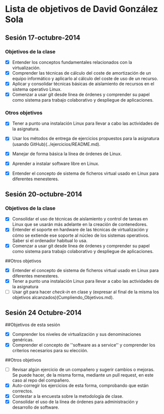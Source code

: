 Lista de objetivos de David González Sola
============================

## Sesión 17-octubre-2014

### Objetivos de la clase

- [X] Entender los conceptos fundamentales relacionados con la virtualización.
- [X] Comprender las técnicas de cálculo del coste de amortización de un equipo informático y aplicarlo al cálculo del coste de uso de un recurso.
- [X] Aplicar y consolidar técnicas básicas de aislamiento de recursos en el sistema operativo Linux.
- [X] Comenzar a usar git desde línea de órdenes y comprender su papel como sistema para trabajo colaborativo y despliegue de aplicaciones.

### Otros objetivos

- [X] Tener a punto una instalación Linux para llevar a cabo las actividades de la asignatura.
- [X] Usar los métodos de entrega de ejercicios propuestos para la asignatura (usando GitHub)(../ejercicios/README.md). 
- [X] Manejar de forma básica la línea de órdenes de Linux.
- [X] Aprender a instalar software libre en Linux. 
- [X] Entender el concepto de sistema de ficheros virtual usado en Linux para diferentes menesteres.


## Sesión 20-octubre-2014

### Objetivos de la clase

- [X] Consolidar el uso de técnicas de aislamiento y control de tareas en Linux que se usarán más adelante en la creación de contenedores. 
- [X] Entender el soporte en hardware de las técnicas de virtualización y cómo se extiende ese soporte al núcleo de los sistemas operativos. Saber si el ordenador habitual lo usa.
- [X] Comenzar a usar git desde línea de órdenes y comprender su papel como sistema para trabajo colaborativo y despliegue de aplicaciones.

##Otros objetivos

- [X] Entender el concepto de sistema de ficheros virtual usado en Linux para diferentes menesteres.
- [X] Tener a punto una instalación Linux para llevar a cabo las actividades de la asignatura
- [ ] Usar git para hacer *check-in* en clase y (expresar al final de la misma los objetivos alcanzados)(Cumpliendo_Objetivos.md).

## Sesión 24 Octubre-2014

##Objetivos de esta sesión

- [X] Comprender los niveles de virtualización y sus denominaciones genéricas.
- [X] Comprender el concepto de ''software as a service'' y comprender los criterios necesarios para su elección.

##Otros objetivos

- [ ] Revisar algún ejercicio de un compañero y sugerir cambios o mejoras. Se puede hacer, de la misma forma, mediante un pull request, en este caso al repo del compañero.
- [X] Auto-corregir los ejercicios de esta forma, comprobando que están correctos.
- [X] Contestar a la encuesta sobre la metodología de clase.
- [X] Consolidar el uso de la línea de órdenes para administración y desarrollo de software.
